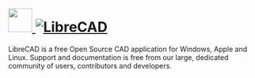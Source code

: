 # [<img src="https://cdn.jsdelivr.net/gh/chocolatey/chocolatey-coreteampackages@edba4a5849ff756e767cba86641bea97ff5721fe/icons/librecad.svg" height="48" width="48" /> ![LibreCAD](https://img.shields.io/chocolatey/v/librecad.svg?label=LibreCAD&style=for-the-badge)](https://chocolatey.org/packages/librecad)


LibreCAD is a free Open Source CAD application for Windows, Apple and Linux. Support and documentation is free from our large, dedicated community of users, contributors and developers.

